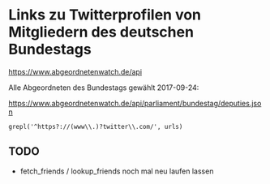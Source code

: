 # Links zu Twitterprofilen von Mitgliedern des deutschen Bundestags

https://www.abgeordnetenwatch.de/api


Alle Abgeordneten des Bundestags gewählt 2017-09-24:

https://www.abgeordnetenwatch.de/api/parliament/bundestag/deputies.json


```
grepl('^https?://(www\\.)?twitter\\.com/', urls)
```

## TODO

- fetch_friends / lookup_friends noch mal neu laufen lassen
